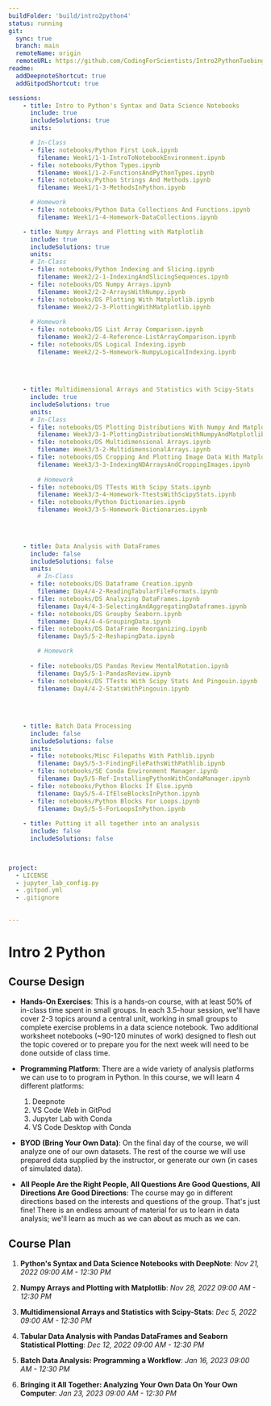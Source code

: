 ```yaml
---
buildFolder: 'build/intro2python4'
status: running
git:
  sync: true
  branch: main
  remoteName: origin
  remoteURL: https://github.com/CodingForScientists/Intro2PythonTuebingen2022
readme:
  addDeepnoteShortcut: true
  addGitpodShortcut: true

sessions:
    - title: Intro to Python's Syntax and Data Science Notebooks
      include: true
      includeSolutions: true
      units:

      # In-Class
      - file: notebooks/Python First Look.ipynb
        filename: Week1/1-1-IntroToNotebookEnvironment.ipynb
      - file: notebooks/Python Types.ipynb
        filename: Week1/1-2-FunctionsAndPythonTypes.ipynb
      - file: notebooks/Python Strings And Methods.ipynb
        filename: Week1/1-3-MethodsInPython.ipynb   

      # Homework
      - file: notebooks/Python Data Collections And Functions.ipynb
        filename: Week1/1-4-Homework-DataCollections.ipynb

    - title: Numpy Arrays and Plotting with Matplotlib
      include: true
      includeSolutions: true
      units:
      # In-Class
      - file: notebooks/Python Indexing and Slicing.ipynb
        filename: Week2/2-1-IndexingAndSlicingSequences.ipynb
      - file: notebooks/DS Numpy Arrays.ipynb
        filename: Week2/2-2-ArraysWithNumpy.ipynb
      - file: notebooks/DS Plotting With Matplotlib.ipynb
        filename: Week2/2-3-PlottingWithMatplotlib.ipynb
      
      # Homework
      - file: notebooks/DS List Array Comparison.ipynb
        filename: Week2/2-4-Reference-ListArrayComparison.ipynb
      - file: notebooks/DS Logical Indexing.ipynb
        filename: Week2/2-5-Homework-NumpyLogicalIndexing.ipynb
      
      
      
    
    - title: Multidimensional Arrays and Statistics with Scipy-Stats
      include: true
      includeSolutions: true
      units:
      # In-Class
      - file: notebooks/DS Plotting Distributions With Numpy And Matplotlib.ipynb
        filename: Week3/3-1-PlottingDistributionsWithNumpyAndMatplotlib.ipynb
      - file: notebooks/DS Multidimensional Arrays.ipynb
        filename: Week3/3-2-MultidimensionalArrays.ipynb
      - file: notebooks/DS Cropping And Plotting Image Data With Matplotlib.ipynb
        filename: Week3/3-3-IndexingNDArraysAndCroppingImages.ipynb
      
        # Homework
      - file: notebooks/DS TTests With Scipy Stats.ipynb
        filename: Week3/3-4-Homework-TtestsWithScipyStats.ipynb
      - file: notebooks/Python Dictionaries.ipynb
        filename: Week3/3-5-Homework-Dictionaries.ipynb
      

      

    - title: Data Analysis with DataFrames
      include: false
      includeSolutions: false
      units:
        # In-Class
      - file: notebooks/DS Dataframe Creation.ipynb
        filename: Day4/4-2-ReadingTabularFileFormats.ipynb
      - file: notebooks/DS Analyzing DataFrames.ipynb
        filename: Day4/4-3-SelectingAndAggregatingDataframes.ipynb
      - file: notebooks/DS Groupby Seaborn.ipynb
        filename: Day4/4-4-GroupingData.ipynb
      - file: notebooks/DS DataFrame Reorganizing.ipynb
        filename: Day5/5-2-ReshapingData.ipynb

        # Homework
      
      - file: notebooks/DS Pandas Review MentalRotation.ipynb
        filename: Day5/5-1-PandasReview.ipynb
      - file: notebooks/DS TTests With Scipy Stats And Pingouin.ipynb
        filename: Day4/4-2-StatsWithPingouin.ipynb
      
      
    
    
    - title: Batch Data Processing
      include: false
      includeSolutions: false
      units:
      - file: notebooks/Misc Filepaths With Pathlib.ipynb
        filename: Day5/5-3-FindingFilePathsWithPathlib.ipynb
      - file: notebooks/SE Conda Environment Manager.ipynb
        filename: Day5/5-Ref-InstallingPythonWithCondaManager.ipynb
      - file: notebooks/Python Blocks If Else.ipynb
        filename: Day5/5-4-IfElseBlocksInPython.ipynb
      - file: notebooks/Python Blocks For Loops.ipynb
        filename: Day5/5-5-ForLoopsInPython.ipynb
      
    - title: Putting it all together into an analysis
      include: false
      includeSolutions: false


      
project:
  - LICENSE
  - jupyter_lab_config.py
  - .gitpod.yml
  - .gitignore
  

---
```




# Intro 2 Python

## Course Design

  
  - **Hands-On Exercises**: This is a hands-on course, with at least 50% of in-class time spent in small groups.  In each 3.5-hour session, we'll have cover 2-3 topics around a central unit, working in small groups to complete exercise problems in a data science notebook.  Two additional worksheet notebooks (~90-120 minutes of work) designed to flesh out the topic covered or to prepare you for the next week will need to be done outside of class time.  

  - **Programming Platform**: There are a wide variety of analysis platforms we can use to to program in Python.  In this course, we will learn 4 different platforms: 
    1. Deepnote
    2. VS Code Web in GitPod
    3. Jupyter Lab with Conda
    4. VS Code Desktop with Conda

  - **BYOD (Bring Your Own Data)**: On the final day of the course, we will analyze one of our own datasets.  The rest of the course we will use prepared data supplied by the instructor, or generate our own (in cases of simulated data).

  - **All People Are the Right People, All Questions Are Good Questions, All Directions Are Good Directions**: The course may go in different directions based on the interests and questions of the group. That's just fine!  There is an endless amount of material for us to learn in data analysis; we'll learn as much as we can about as much as we can.

## Course Plan

  1. **Python's Syntax and Data Science Notebooks with DeepNote**: *Nov 21, 2022 09:00 AM - 12:30 PM*
  
  2. **Numpy Arrays and Plotting with Matplotlib**: *Nov 28, 2022 09:00 AM - 12:30 PM*

  3. **Multidimensional Arrays and Statistics with Scipy-Stats**: *Dec 5, 2022 09:00 AM - 12:30 PM*

  4. **Tabular Data Analysis with Pandas DataFrames and Seaborn Statistical Plotting**: *Dec 12, 2022 09:00 AM - 12:30 PM*

  5. **Batch Data Analysis: Programming a Workflow**: *Jan 16, 2023 09:00 AM - 12:30 PM*

  6. **Bringing it All Together: Analyzing Your Own Data On Your Own Computer**: *Jan 23, 2023 09:00 AM - 12:30 PM*